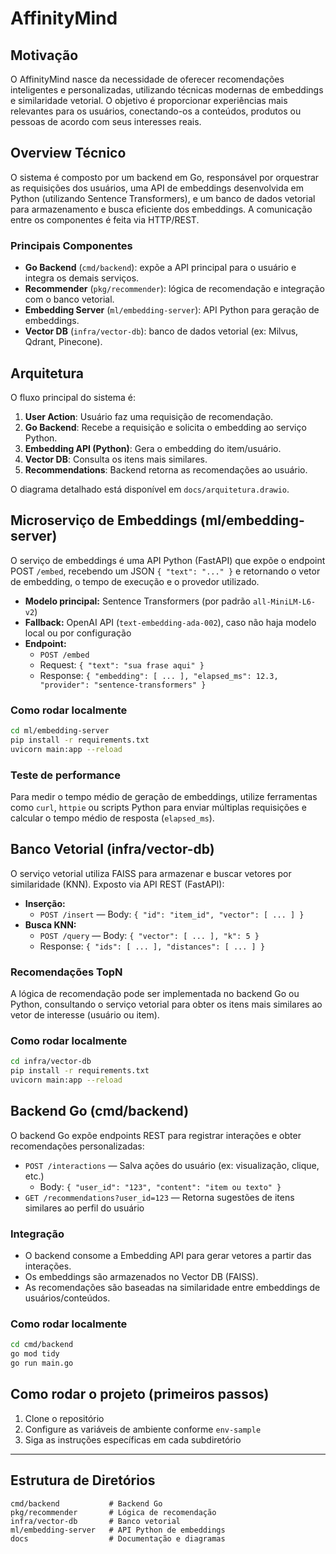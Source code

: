 # AffinityMind

## Motivação

O AffinityMind nasce da necessidade de oferecer recomendações inteligentes e personalizadas, utilizando técnicas modernas de embeddings e similaridade vetorial. O objetivo é proporcionar experiências mais relevantes para os usuários, conectando-os a conteúdos, produtos ou pessoas de acordo com seus interesses reais.

## Overview Técnico

O sistema é composto por um backend em Go, responsável por orquestrar as requisições dos usuários, uma API de embeddings desenvolvida em Python (utilizando Sentence Transformers), e um banco de dados vetorial para armazenamento e busca eficiente dos embeddings. A comunicação entre os componentes é feita via HTTP/REST.

### Principais Componentes

- **Go Backend** (`cmd/backend`): expõe a API principal para o usuário e integra os demais serviços.
- **Recommender** (`pkg/recommender`): lógica de recomendação e integração com o banco vetorial.
- **Embedding Server** (`ml/embedding-server`): API Python para geração de embeddings.
- **Vector DB** (`infra/vector-db`): banco de dados vetorial (ex: Milvus, Qdrant, Pinecone).

## Arquitetura

O fluxo principal do sistema é:

1. **User Action**: Usuário faz uma requisição de recomendação.
2. **Go Backend**: Recebe a requisição e solicita o embedding ao serviço Python.
3. **Embedding API (Python)**: Gera o embedding do item/usuário.
4. **Vector DB**: Consulta os itens mais similares.
5. **Recommendations**: Backend retorna as recomendações ao usuário.

O diagrama detalhado está disponível em `docs/arquitetura.drawio`.

## Microserviço de Embeddings (ml/embedding-server)

O serviço de embeddings é uma API Python (FastAPI) que expõe o endpoint POST `/embed`, recebendo um JSON `{ "text": "..." }` e retornando o vetor de embedding, o tempo de execução e o provedor utilizado.

- **Modelo principal:** Sentence Transformers (por padrão `all-MiniLM-L6-v2`)
- **Fallback:** OpenAI API (`text-embedding-ada-002`), caso não haja modelo local ou por configuração
- **Endpoint:**
  - `POST /embed`
  - Request: `{ "text": "sua frase aqui" }`
  - Response: `{ "embedding": [ ... ], "elapsed_ms": 12.3, "provider": "sentence-transformers" }`

### Como rodar localmente

```bash
cd ml/embedding-server
pip install -r requirements.txt
uvicorn main:app --reload
```

### Teste de performance

Para medir o tempo médio de geração de embeddings, utilize ferramentas como `curl`, `httpie` ou scripts Python para enviar múltiplas requisições e calcular o tempo médio de resposta (`elapsed_ms`).

## Banco Vetorial (infra/vector-db)

O serviço vetorial utiliza FAISS para armazenar e buscar vetores por similaridade (KNN). Exposto via API REST (FastAPI):

- **Inserção:**
  - `POST /insert` — Body: `{ "id": "item_id", "vector": [ ... ] }`
- **Busca KNN:**
  - `POST /query` — Body: `{ "vector": [ ... ], "k": 5 }`
  - Response: `{ "ids": [ ... ], "distances": [ ... ] }`

### Recomendações TopN

A lógica de recomendação pode ser implementada no backend Go ou Python, consultando o serviço vetorial para obter os itens mais similares ao vetor de interesse (usuário ou item).

### Como rodar localmente

```bash
cd infra/vector-db
pip install -r requirements.txt
uvicorn main:app --reload
```

## Backend Go (cmd/backend)

O backend Go expõe endpoints REST para registrar interações e obter recomendações personalizadas:

- `POST /interactions` — Salva ações do usuário (ex: visualização, clique, etc.)
  - Body: `{ "user_id": "123", "content": "item ou texto" }`
- `GET /recommendations?user_id=123` — Retorna sugestões de itens similares ao perfil do usuário

### Integração

- O backend consome a Embedding API para gerar vetores a partir das interações.
- Os embeddings são armazenados no Vector DB (FAISS).
- As recomendações são baseadas na similaridade entre embeddings de usuários/conteúdos.

### Como rodar localmente

```bash
cd cmd/backend
go mod tidy
go run main.go
```

## Como rodar o projeto (primeiros passos)

1. Clone o repositório
2. Configure as variáveis de ambiente conforme `env-sample`
3. Siga as instruções específicas em cada subdiretório

---

## Estrutura de Diretórios

```
cmd/backend           # Backend Go
pkg/recommender       # Lógica de recomendação
infra/vector-db       # Banco vetorial
ml/embedding-server   # API Python de embeddings
docs                  # Documentação e diagramas
```
